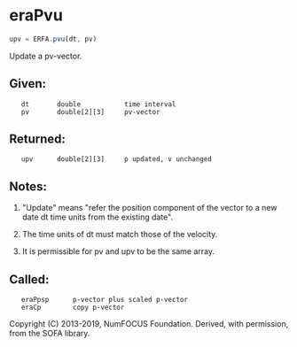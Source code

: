# eraPvu

```js
upv = ERFA.pvu(dt, pv)
```

Update a pv-vector.

## Given:
```
   dt       double           time interval
   pv       double[2][3]     pv-vector
```

## Returned:
```
   upv      double[2][3]     p updated, v unchanged
```

## Notes:

1) "Update" means "refer the position component of the vector
   to a new date dt time units from the existing date".

2) The time units of dt must match those of the velocity.

3) It is permissible for pv and upv to be the same array.

## Called:
```
   eraPpsp      p-vector plus scaled p-vector
   eraCp        copy p-vector
```

Copyright (C) 2013-2019, NumFOCUS Foundation.
Derived, with permission, from the SOFA library.
